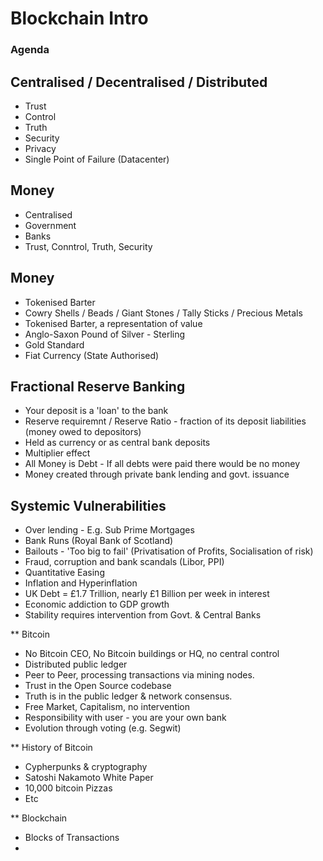 # Blockchain Intro


### Agenda



## Centralised / Decentralised / Distributed

* Trust
* Control
* Truth
* Security
* Privacy
* Single Point of Failure (Datacenter)

## Money

* Centralised
* Government
* Banks
* Trust, Conntrol, Truth, Security

## Money

* Tokenised Barter
* Cowry Shells / Beads / Giant Stones / Tally Sticks / Precious Metals
* Tokenised Barter, a representation of value
* Anglo-Saxon Pound of Silver - Sterling
* Gold Standard
* Fiat Currency (State Authorised)

## Fractional Reserve Banking

* Your deposit is a 'loan' to the bank
* Reserve requiremnt / Reserve Ratio - fraction of its deposit liabilities (money owed to depositors)
* Held as currency or as central bank deposits
* Multiplier effect
* All Money is Debt - If all debts were paid there would be no money
* Money created through private bank lending and govt. issuance

## Systemic Vulnerabilities

* Over lending - E.g. Sub Prime Mortgages
* Bank Runs (Royal Bank of Scotland)
* Bailouts - 'Too big to fail' (Privatisation of Profits, Socialisation of risk)
* Fraud, corruption and bank scandals (Libor, PPI)
* Quantitative Easing
* Inflation and Hyperinflation
* UK Debt = £1.7 Trillion, nearly £1 Billion per week in interest
* Economic addiction to GDP growth
* Stability requires intervention from Govt. & Central Banks

** Bitcoin

* No Bitcoin CEO, No Bitcoin buildings or HQ, no central control
* Distributed public ledger
* Peer to Peer, processing transactions via mining nodes.
* Trust in the Open Source codebase
* Truth is in the public ledger & network consensus.
* Free Market, Capitalism, no intervention
* Responsibility with user - you are your own bank
* Evolution through voting (e.g. Segwit)

** History of Bitcoin

* Cypherpunks & cryptography
* Satoshi Nakamoto White Paper
* 10,000 bitcoin Pizzas
* Etc

** Blockchain

* Blocks of Transactions
* 

